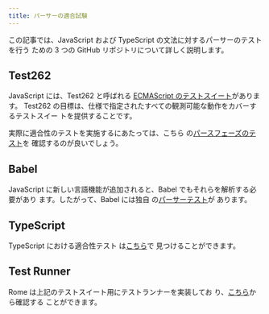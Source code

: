 ```yaml
---
title: パーサーの適合試験
---
```


この記事では、JavaScript および TypeScript の文法に対するパーサーのテストを行う
ための 3 つの GitHub リポジトリについて詳しく説明します。

<!--truncate-->

## Test262

JavaScript には、Test262 と呼ばれる
[ECMAScript のテストスイート](https://github.com/tc39/test262)があります。
Test262 の目標は、仕様で指定されたすべての観測可能な動作をカバーするテストスイー
トを提供することです。

実際に適合性のテストを実施するにあたっては、こちら
の[パースフェーズのテスト](https://github.com/tc39/test262/blob/main/INTERPRETING.md#negative)を
確認するのが良いでしょう。

## Babel

JavaScript に新しい言語機能が追加されると、Babel でもそれらを解析する必要があり
ます。したがって、Babel には独自
の[パーサーテスト](https://github.com/babel/babel/tree/main/packages/babel-parser/test)が
あります。

## TypeScript

TypeScript における適合性テスト
は[こちら](https://github.com/microsoft/TypeScript/tree/main/tests/cases/conformance)で
見つけることができます。

## Test Runner

Rome は上記のテストスイート用にテストランナーを実装してお
り、[こちら](https://github.com/rome/tools/tree/main/xtask/coverage)から確認する
ことができます。
